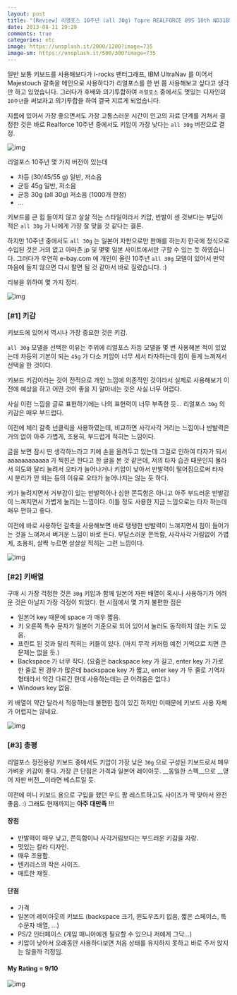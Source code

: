 ```yaml
---
layout: post
title: "[Review] 리얼포스 10주년 (all 30g) Topre REALFORCE 89S 10th ND31BS 1000-set limited version"
date: 2013-08-11 19:29
comments: true
categories: etc
image: https://unsplash.it/2000/1200?image=735
image-sm: https://unsplash.it/500/300?image=735
---
```


 일반 보통 키보드를 사용해보다가 i-rocks 팬터그래프, IBM UltraNav 를 이어서 Majestouch 갈축을 메인으로 사용하다가 리얼포스를 한 번 쯤 사용해보고 싶다고 생각만 하고 있었습니다. 그러다가 후배와 의기투합하여 `리얼포스` 중에서도 멋있는 디자인의 `10주년`을 써보자고 의기투합을 하여 결국 지르게 되었습니다.

 지름에 있어서 가장 좋으면서도 가장 고통스러운 시간이 인고의 자료 단계를 거쳐서 결정한 것은 바로 Realforce 10주년 중에서도 키압이 가장 낮다는 `all 30g` 버전으로 결정.

<!--more-->

![img](https://raw.githubusercontent.com/humb1ec0ding/humb1ec0ding-etc/master/2013/08/1_DSC_9273.jpg)

 리얼포스 10주년 몇 가지 버전이 있는데

 * 차등 (30/45/55 g) 일반, 저소음
 * 균등 45g 일반, 저소음
 * 균등 30g (all 30g) 저소음 (1000개 한정)
 * ...

키보드를 큰 힘 들이지 않고 살살 적는 스타일이라서 키압, 반발이 센 것보다는 부담이 적은 `all 30g` 가 나에게
가장 잘 맞을 것 같다는 결론. 

하지만 10주년 중에서도 `all 30g` 는 일본어 자판으로만 판매를 하는지 한국에 정식으로 수입된 것은 거의 없고 
아마존 jp 및 몇몇 일본 사이트에서만 구할 수 있는 듯 하였습니다. 그러다가 우연히 e-bay.com 에 개인이 올린 10주년 `all 30g` 모델이 있어서 만약 마음에 들지 않으면 
다시 팔면 될 것 같아서 바로 질렀습니다. :)

리뷰을 위하여 몇 가지 정리.

![img](https://raw.githubusercontent.com/humb1ec0ding/humb1ec0ding-etc/master/2013/08/2_DSC_9275.jpg)


### [#1] 키감

키보드에 있어서 역시나 가장 중요한 것은 키감.

`all 30g` 모델을 선택한 이유는 주위에 리얼포스 차등 모델을 몇 번 사용해본 적이 있었는데
차등의 기본이 되는 `45g` 가 다소 키압이 너무 세서 타자하는데 힘이 들게 느껴져서 선택을 한 것이다. 

키보드 키감이라는 것이 전적으로 개인 느낌에 의존적인 것이라서 실제로 사용해보기 이전에 예상을 하고
어떤 것이 좋을 지 알아내는 것은 사실 너무 어렵다. 

사실 이런 느낌을 글로 표현하기에는 나의 표현력이 너무 부족한 듯...
리얼포스 `30g` 의 키감은 매우 부드럽다. 

이전에 체리 갈축 넌클릭을 사용하였는데, 비교하면 사각사각 거리는 느낌이나 반발력은 거의 없이 
아주 가볍게, 조용히, 부드럽게 적히는 느낌이다. 

글을 보면 잠시 딴 생각하느라고 키에 손을 올려두고 있는데 그걸로 인하여 타자가 되서 aaaaaaaaaaaa  가 찍힌곤
한다고 한 글을 본 것 같은데, 저의 타자 습관 때문인지 몰라서 의도와 달리 눌려서 오타가 늘어나거나 키압이 낮아서 반발력이 떨어짐으로써 타자 시 분리가 안 되는 등의 이유로 오타가 늘어나지는 않는 듯 하다. 

키가 눌려지면서 거부감이 있는 반발력이나 심한 쫀득함은 아니고 아주 부드러운 반발감이 느껴지면서 가볍게 눌리는 느낌이다.
이틀 정도 사용한 지금 느낌으로는 타자 하는데 매우 편하고 좋다.

이전에 바로 사용하던 갈축을 사용해보면 바로 탱탱한 반발력이 느껴지면서 힘이 들어가는 것을 느껴져서 버거운 느낌이 바로 든다. 
부담스러운 쫀득함, 사각사각 거림없이 가볍게, 조용히, 살짝 누르면 살살살 적히는 그런 느낌이다. 

![img](https://raw.githubusercontent.com/humb1ec0ding/humb1ec0ding-etc/master/2013/08/3_DSC_9252.jpg)

### [#2] 키배열

구매 시 가장 걱정한 것은 `30g` 키압과 함께 일본어 자판 배열이 혹시나 사용하기가 어려운 것은 아닐지 가장 걱정이 되었다. 
현 시점에서 몇 가지 불편한 점은

* 일본어 key 때문에 space 가 매우 짧음.
* 키 오른쪽 특수 문자가 일본어 기준으로 되어 있어서 눌러도 동작하지 않는 키도 있음.
* 프린트 된 것과 달리 적히는 키들이 있다. (마치 무각 키처럼 예전 기억으로 치면 큰 문제는 없을 듯.)
* Backspace 가 너무 작다. (요즘은 backspace key 가 길고, enter key 가 가로 한 줄로 된 경우가 많은데 backspace key 가 짧고, enter key 가 두 줄로 기역자 형태라서 약간 다르긴 한데 사용하는데는 큰 어려움은 없다.)
* Windows key 없음.

키 배열이 약간 달라서 적응하는데 불편한 점이 있긴 하지만 이때문에 키보드 사용 자체가 어렵지는 않네요. 

![img](https://raw.githubusercontent.com/humb1ec0ding/humb1ec0ding-etc/master/2013/08/4_DSC_9257.jpg)


### [#3] 총평 

 리얼포스 정전용량 키보드 중에서도 키압이 가장 낮은 `30g` 으로 구성된 키보드로서 매우 가벼운 키감이 좋다. 가장 큰 단점은 가격과 일본어 레이아웃. __동일한 스펙__으로 __영어 자판 버전__이라면 베스트일 듯. 

 이전에 미니 키보드 용으로 구입을 했던 우드 팜 레스트하고도 사이즈가 딱 맞아서 완전 좋음. :)
 그래도 현재까지는 __아주 대만족__ !!!

#### 장점

 * 반발력이 매우 낮고, 쫀득함이나 사각거림보다는 부드러운 키감을 자랑.
 * 멋있는 칼라 디자인.
 * 매우 조용함.
 * 텐키리스의 작은 사이즈.
 * 매트한 재질.

#### 단점

 * 가격
 * 일본어 레이아웃의 키보드 (backspace 크기, 윈도우즈키 없음, 짧은 스페이스, 특수문자 배열, ...)
 * PS/2 인터페이스 (게임 매니아에겐 필요할 수 있으나 저에게 그닥...)
 * 키압이 낮아서 오래동안 사용하다보면 처음 상태를 유지하지 못하고 바로 주저 앉지는 않을까 걱정임. 

#### My Rating = 9/10  


![img](https://raw.githubusercontent.com/humb1ec0ding/humb1ec0ding-etc/master/2013/08/5_DSC_9249.jpg)



